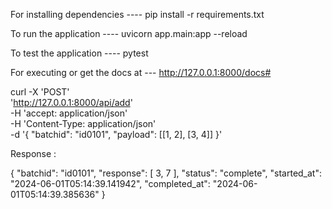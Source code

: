 For installing dependencies ----     pip install -r requirements.txt

To run the application   ----        uvicorn app.main:app --reload

To test the application ----         pytest

For executing or get the docs at --- http://127.0.0.1:8000/docs#

curl -X 'POST' \
  'http://127.0.0.1:8000/api/add' \
  -H 'accept: application/json' \
  -H 'Content-Type: application/json' \
  -d '{
  "batchid": "id0101",
  "payload": [[1, 2], [3, 4]]
}'

Response :  

{
  "batchid": "id0101",
  "response": [
    3,
    7
  ],
  "status": "complete",
  "started_at": "2024-06-01T05:14:39.141942",
  "completed_at": "2024-06-01T05:14:39.385636"
}
